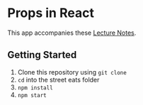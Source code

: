 # Props in React

This app accompanies these [Lecture Notes](https://github.com/upperlinecode/CS-and-the-City-Curriculum/blob/with-unit-2/react/3-react.md).

## Getting Started

1. Clone this repository using `git clone`
2. `cd` into the street eats folder
3. `npm install`
4. `npm start`
